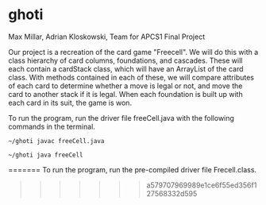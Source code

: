 # ghoti
Max Millar, Adrian Kloskowski, Team for APCS1 Final Project

Our project is a recreation of the card game "Freecell". We will do this with a
class hierarchy of card columns, foundations, and cascades. These will each
contain a cardStack class, which will have an ArrayList of the card class. With
methods contained in each of these, we will compare attributes of each card
to determine whether a move is legal or not, and move the card to another stack
if it is legal. When each foundation is built up with each card in its suit,
the game is won.

To run the program, run the driver file freeCell.java with the following
commands in the terminal.

```
~/ghoti javac freeCell.java

~/ghoti java freeCell
```
=======
To run the program, run the pre-compiled driver file Frecell.class.
>>>>>>> a579707969989e1ce6f55ed356f127568332d595
